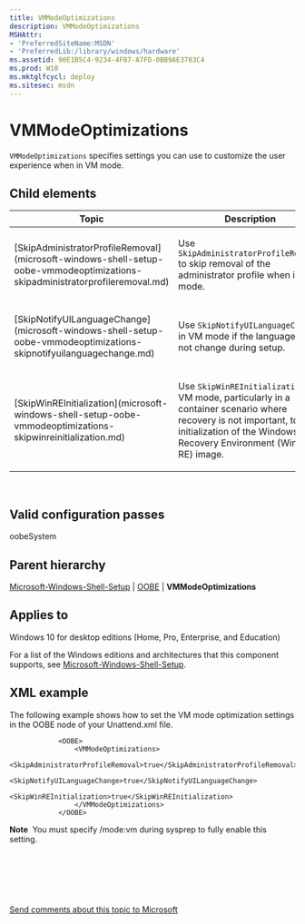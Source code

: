 ```yaml
---
title: VMModeOptimizations
description: VMModeOptimizations
MSHAttr:
- 'PreferredSiteName:MSDN'
- 'PreferredLib:/library/windows/hardware'
ms.assetid: 90E1B5C4-9234-4FB7-A7FD-0BB9AE3783C4
ms.prod: W10
ms.mktglfcycl: deploy
ms.sitesec: msdn
---
```


# VMModeOptimizations


`VMModeOptimizations` specifies settings you can use to customize the user experience when in VM mode.

## Child elements


<table>
<colgroup>
<col width="50%" />
<col width="50%" />
</colgroup>
<thead>
<tr class="header">
<th>Topic</th>
<th>Description</th>
</tr>
</thead>
<tbody>
<tr class="odd">
<td><p>[SkipAdministratorProfileRemoval](microsoft-windows-shell-setup-oobe-vmmodeoptimizations-skipadministratorprofileremoval.md)</p></td>
<td><p>Use <code>SkipAdministratorProfileRemoval</code> to skip removal of the administrator profile when in VM mode.</p></td>
</tr>
<tr class="even">
<td><p>[SkipNotifyUILanguageChange](microsoft-windows-shell-setup-oobe-vmmodeoptimizations-skipnotifyuilanguagechange.md)</p></td>
<td><p>Use <code>SkipNotifyUILanguageChange</code> in VM mode if the language will not change during setup.</p></td>
</tr>
<tr class="odd">
<td><p>[SkipWinREInitialization](microsoft-windows-shell-setup-oobe-vmmodeoptimizations-skipwinreinitialization.md)</p></td>
<td><p>Use <code>SkipWinREInitialization</code> in VM mode, particularly in a container scenario where recovery is not important, to skip initialization of the Windows Recovery Environment (Windows RE) image.</p></td>
</tr>
</tbody>
</table>

 

## Valid configuration passes


oobeSystem

## Parent hierarchy


[Microsoft-Windows-Shell-Setup](microsoft-windows-shell-setup-win7-microsoft-windows-shell-setup.md) | [OOBE](microsoft-windows-shell-setupoobe.md) | **VMModeOptimizations**

## Applies to


Windows 10 for desktop editions (Home, Pro, Enterprise, and Education)

For a list of the Windows editions and architectures that this component supports, see [Microsoft-Windows-Shell-Setup](microsoft-windows-shell-setup-win7-microsoft-windows-shell-setup.md).

## XML example


The following example shows how to set the VM mode optimization settings in the OOBE node of your Unattend.xml file.

``` syntax
            <OOBE>
                <VMModeOptimizations>
                    <SkipAdministratorProfileRemoval>true</SkipAdministratorProfileRemoval>
                    <SkipNotifyUILanguageChange>true</SkipNotifyUILanguageChange>
                    <SkipWinREInitialization>true</SkipWinREInitialization>  
                </VMModeOptimizations>
            </OOBE>
```

**Note**  You must specify /mode:vm during sysprep to fully enable this setting.

 

 

 

[Send comments about this topic to Microsoft](mailto:wsddocfb@microsoft.com?subject=Documentation%20feedback%20%5Bp_unattend\p_unattend%5D:%20VMModeOptimizations%20%20RELEASE:%20%2810/3/2016%29&body=%0A%0APRIVACY%20STATEMENT%0A%0AWe%20use%20your%20feedback%20to%20improve%20the%20documentation.%20We%20don't%20use%20your%20email%20address%20for%20any%20other%20purpose,%20and%20we'll%20remove%20your%20email%20address%20from%20our%20system%20after%20the%20issue%20that%20you're%20reporting%20is%20fixed.%20While%20we're%20working%20to%20fix%20this%20issue,%20we%20might%20send%20you%20an%20email%20message%20to%20ask%20for%20more%20info.%20Later,%20we%20might%20also%20send%20you%20an%20email%20message%20to%20let%20you%20know%20that%20we've%20addressed%20your%20feedback.%0A%0AFor%20more%20info%20about%20Microsoft's%20privacy%20policy,%20see%20http://privacy.microsoft.com/default.aspx. "Send comments about this topic to Microsoft")





